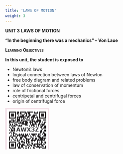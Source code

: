 ```yaml
---
title: 'LAWS OF MOTION'
weight: 3
---
```


**UNIT 3**
**LAWS OF MOTION**


**“In the beginning there was a mechanics” – Von Laue**


**<span class="smallcaps">Learning Objectives</span>**

**In this unit, the student is exposed to**
- Newton’s laws
- logical connection between laws of Newton
- free body diagram and related problems
- law of conservation of momentum
- role of frictional forces
- centripetal and centrifugal forces
- origin of centrifugal force

![alt text](./media/img1.png)